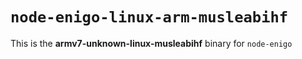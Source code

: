 # `node-enigo-linux-arm-musleabihf`

This is the **armv7-unknown-linux-musleabihf** binary for `node-enigo`
